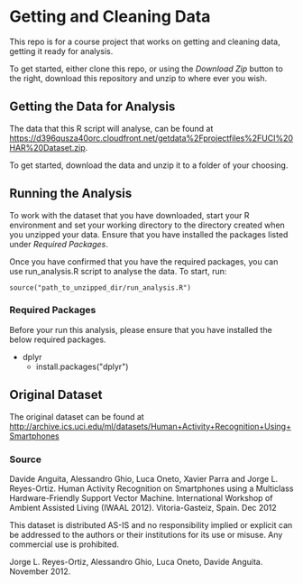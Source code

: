 # Getting and Cleaning Data

This repo is for a course project that works on getting and cleaning data, getting it ready for analysis.

To get started, either clone this repo, or using the _Download Zip_ button to the right, download this repository and unzip to where ever you wish.

## Getting the Data for Analysis

The data that this R script will analyse, can be found at https://d396qusza40orc.cloudfront.net/getdata%2Fprojectfiles%2FUCI%20HAR%20Dataset.zip.

To get started, download the data and unzip it to a folder of your choosing.

## Running the Analysis

To work with the dataset that you have downloaded, start your R environment and set your working directory to the directory created when you unzipped your data. Ensure that you have installed the packages listed under _Required Packages_.

Once you have confirmed that you have the required packages, you can use run_analysis.R script to analyse the data. To start, run:
```
source("path_to_unzipped_dir/run_analysis.R")
```

### Required Packages

Before your run this analysis, please ensure that you have installed the below required packages.

* dplyr 
  * install.packages("dplyr")

## Original Dataset
The original dataset can be found at http://archive.ics.uci.edu/ml/datasets/Human+Activity+Recognition+Using+Smartphones 

### Source
Davide Anguita, Alessandro Ghio, Luca Oneto, Xavier Parra and Jorge L. Reyes-Ortiz. Human Activity Recognition on Smartphones using a Multiclass Hardware-Friendly Support Vector Machine. International Workshop of Ambient Assisted Living (IWAAL 2012). Vitoria-Gasteiz, Spain. Dec 2012

This dataset is distributed AS-IS and no responsibility implied or explicit can be addressed to the authors or their institutions for its use or misuse. Any commercial use is prohibited.

Jorge L. Reyes-Ortiz, Alessandro Ghio, Luca Oneto, Davide Anguita. November 2012.